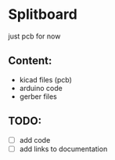 # Splitboard

just pcb for now

## Content:

 - kicad files (pcb)
 - arduino code
 - gerber files

## TODO:

- [ ] add code
- [ ] add links to documentation
